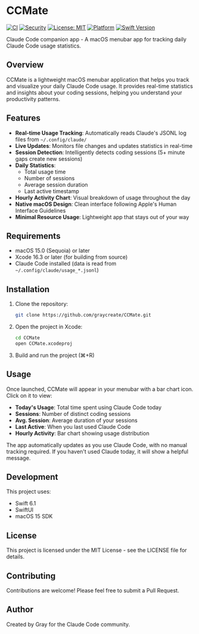 # CCMate

[![CI](https://github.com/graycreate/CCMate/actions/workflows/ci.yml/badge.svg)](https://github.com/graycreate/CCMate/actions/workflows/ci.yml)
[![Security](https://github.com/graycreate/CCMate/actions/workflows/security.yml/badge.svg)](https://github.com/graycreate/CCMate/actions/workflows/security.yml)
[![License: MIT](https://img.shields.io/badge/License-MIT-yellow.svg)](https://opensource.org/licenses/MIT)
[![Platform](https://img.shields.io/badge/platform-macOS-blue.svg)](https://www.apple.com/macos/)
[![Swift Version](https://img.shields.io/badge/Swift-6.1-orange.svg)](https://swift.org)

Claude Code companion app - A macOS menubar app for tracking daily Claude Code usage statistics.

## Overview

CCMate is a lightweight macOS menubar application that helps you track and visualize your daily Claude Code usage. It provides real-time statistics and insights about your coding sessions, helping you understand your productivity patterns.

## Features

- **Real-time Usage Tracking**: Automatically reads Claude's JSONL log files from `~/.config/claude/`
- **Live Updates**: Monitors file changes and updates statistics in real-time
- **Session Detection**: Intelligently detects coding sessions (5+ minute gaps create new sessions)
- **Daily Statistics**: 
  - Total usage time
  - Number of sessions
  - Average session duration
  - Last active timestamp
- **Hourly Activity Chart**: Visual breakdown of usage throughout the day
- **Native macOS Design**: Clean interface following Apple's Human Interface Guidelines
- **Minimal Resource Usage**: Lightweight app that stays out of your way

## Requirements

- macOS 15.0 (Sequoia) or later
- Xcode 16.3 or later (for building from source)
- Claude Code installed (data is read from `~/.config/claude/usage_*.jsonl`)

## Installation

1. Clone the repository:
   ```bash
   git clone https://github.com/graycreate/CCMate.git
   ```

2. Open the project in Xcode:
   ```bash
   cd CCMate
   open CCMate.xcodeproj
   ```

3. Build and run the project (⌘+R)

## Usage

Once launched, CCMate will appear in your menubar with a bar chart icon. Click on it to view:

- **Today's Usage**: Total time spent using Claude Code today
- **Sessions**: Number of distinct coding sessions
- **Avg. Session**: Average duration of your sessions
- **Last Active**: When you last used Claude Code
- **Hourly Activity**: Bar chart showing usage distribution

The app automatically updates as you use Claude Code, with no manual tracking required. If you haven't used Claude today, it will show a helpful message.

## Development

This project uses:
- Swift 6.1
- SwiftUI
- macOS 15 SDK

## License

This project is licensed under the MIT License - see the LICENSE file for details.

## Contributing

Contributions are welcome! Please feel free to submit a Pull Request.

## Author

Created by Gray for the Claude Code community.